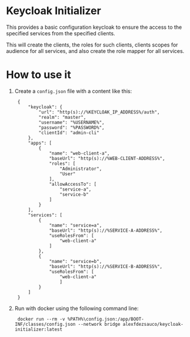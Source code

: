 Keycloak Initializer
====================

This provides a basic configuration keycloak to ensure the access to the specified services from the specified clients. 

This will create the clients, the roles for such clients, clients scopes for audience for all services, and also create the role mapper for all services. 

# How to use it

1) Create a `config.json` file with a content like this:

        {
            "keycloak": {
                "url": "http(s)://%KEYCLOAK_IP_ADDRESS%/auth",
                "realm": "master",
                "username": "%USERNAME%",
                "password": "%PASSWORD%",
                "clientId": "admin-cli"
            },
            "apps": [
                {
                    "name": "web-client-a",
                    "baseUrl": "http(s)://%WEB-CLIENT-ADDRESS%",
                    "roles": [
                        "Administrator",
                        "User"
                    ],
                    "allowAccessTo": [
                        "service-a",
                        "service-b"
                    ]
                }
            ],
            "services": [
                {
                    "name": "service=a",
                    "baseUrl": "http(s)://%SERVICE-A-ADDRESS%",
                    "useRolesFrom": [
                        "web-client-a"
                    ]
                },
                {
                    "name": "service=b",
                    "baseUrl": "http(s)://%SERVICE-B-ADDRESS%",
                    "useRolesFrom": [
                        "web-client-a"
                        ]
                }
            ]
        }

2) Run with docker using the following command line:

        docker run --rm -v %PATH%\config.json:/app/BOOT-INF/classes/config.json --network bridge alexfdezsauco/keycloak-initializer:latest